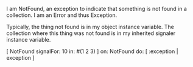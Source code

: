 I am NotFound, an exception to indicate that something is not found in a collection.
I am an Error and thus Exception.

Typically, the thing not found is in my object instance variable.
The collection where this thing was not found is in my inherited signaler instance variable.

[ NotFound signalFor: 10 in: #(1 2 3) ] on: NotFound do: [ :exception | exception ]